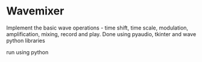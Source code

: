 Wavemixer
=========

Implement the basic wave operations - time shift, time scale, modulation, amplification, mixing, record and play. Done using pyaudio, tkinter and wave python libraries

run using python <filename>
